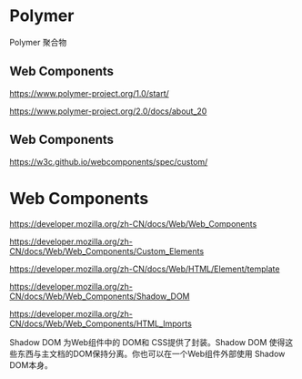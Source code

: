 # Polymer



Polymer 聚合物

## Web Components

https://www.polymer-project.org/1.0/start/

https://www.polymer-project.org/2.0/docs/about_20



## Web Components


https://w3c.github.io/webcomponents/spec/custom/








# Web Components

https://developer.mozilla.org/zh-CN/docs/Web/Web_Components


https://developer.mozilla.org/zh-CN/docs/Web/Web_Components/Custom_Elements


https://developer.mozilla.org/zh-CN/docs/Web/HTML/Element/template


https://developer.mozilla.org/zh-CN/docs/Web/Web_Components/Shadow_DOM


https://developer.mozilla.org/zh-CN/docs/Web/Web_Components/HTML_Imports




Shadow DOM 为Web组件中的 DOM和 CSS提供了封装。Shadow DOM 使得这些东西与主文档的DOM保持分离。你也可以在一个Web组件外部使用 Shadow DOM本身。












